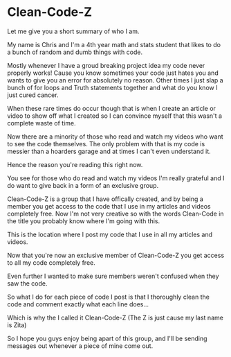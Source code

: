 # Clean-Code-Z

Let me give you a short summary of who I am. 

My name is Chris and I'm a 4th year math and stats student that likes to do a bunch of random and dumb things with code.

Mostly whenever I have a groud breaking project idea my code never properly works! Cause you know sometimes your code just hates you and wants to give you an error for absolutely no reason. Other times I just slap a bunch of for loops and Truth statements together and what do you know I just cured cancer.

When these rare times do occur though that is when I create an article or video to show off what I created so I can convince myself that this wasn't a complete waste of time.

Now there are a minority of those who read and watch my videos who want to see the code themselves. The only problem with that is my code is messier than a hoarders garage and at times I can't even understand it. 

Hence the reason you're reading this right now.

You see for those who do read and watch my videos I'm really grateful and I do want to give back in a form of an exclusive group.

Clean-Code-Z is a group that I have offically created, and by being a member you get access to the code that I use in my articles and videos completely free. Now I'm not very creative so with the words Clean-Code in the title you probably know where I'm going with this.





This is the location where I post my code that I use in all my articles and videos. 


Now that you're now an exclusive member of Clean-Code-Z you get access to all my code completely free.

Even further I wanted to make sure members weren't confused when they saw the code.


So what I do for each piece of code I post is that I thoroughly clean the code and comment exactly what each line does...


Which is why the I called it Clean-Code-Z (The Z is just cause my last name is Zita)


So I hope you guys enjoy being apart of this group, and I'll be sending messages out whenever a piece of mine come out.

 


